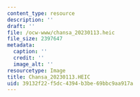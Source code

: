 ```yaml
---
content_type: resource
description: ''
draft: ''
file: /ocw-www/chansa_20230113.heic
file_size: 2397647
metadata:
  caption: ''
  credit: ''
  image_alt: ''
resourcetype: Image
title: Chansa_20230113.HEIC
uid: 39132f22-f5dc-4394-b3be-69bbc9aa917a
---
```

